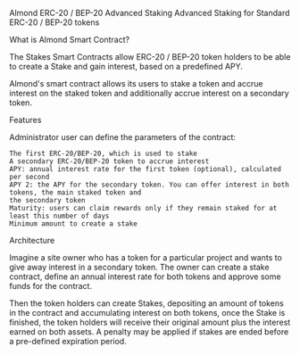 Almond
ERC-20 / BEP-20 Advanced Staking
Advanced Staking for Standard ERC-20 / BEP-20 tokens

What is Almond Smart Contract?

The Stakes Smart Contracts allow ERC-20 / BEP-20 token holders to be able to create a Stake and gain interest, 
based on a predefined APY.

Almond's smart contract allows its users to stake a token and accrue interest on the staked token 
and additionally accrue interest on a secondary token.


Features

Administrator user can define the parameters of the contract:

    The first ERC-20/BEP-20, which is used to stake
    A secondary ERC-20/BEP-20 token to accrue interest
    APY: annual interest rate for the first token (optional), calculated per second
    APY 2: the APY for the secondary token. You can offer interest in both tokens, the main staked token and 
    the secondary token
    Maturity: users can claim rewards only if they remain staked for at least this number of days
    Minimum amount to create a stake

Architecture

Imagine a site owner who has a token for a particular project and wants to give away interest in a secondary token. 
The owner can create a stake contract, define an annual interest rate for both tokens and approve some funds for the contract.

Then the token holders can create Stakes, depositing an amount of tokens in the contract and accumulating interest on both tokens, 
once the Stake is finished, the token holders will receive their original amount plus the interest earned on both assets. 
A penalty may be applied if stakes are ended before a pre-defined expiration period.

